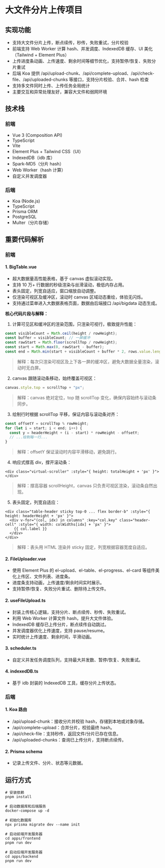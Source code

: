 # 大文件分片上传项目

## 实现功能

- 支持大文件分片上传，断点续传，秒传，失败重试，分片校验
- 前端支持 Web Worker 计算 hash、并发调度、IndexedDB 缓存、UI 美化（Tailwind + Element Plus）
- 上传进度条动画、上传速度、剩余时间等细节优化，支持暂停/恢复、失败分片重试
- 后端 Koa 提供 /api/upload-chunk、/api/complete-upload、/api/check-file、/api/uploaded-chunks 等接口，支持分片校验、合并、hash 检查
- 支持多文件同时上传、上传任务全局统计
- 主要交互和异常处理友好，兼容大文件和弱网环境

## 技术栈

### 前端

- Vue 3 (Composition API)
- TypeScript
- Vite
- Element Plus + Tailwind CSS（UI）
- IndexedDB（idb 库）
- Spark-MD5（分片 hash）
- Web Worker（hash 计算）
- 自定义并发调度器

### 后端

- Koa (Node.js)
- TypeScript
- Prisma ORM
- PostgreSQL
- Multer（分片存储）

## 重要代码解析

### 前端

#### 1. BigTable.vue

- 超大数据量高性能表格，基于 canvas 虚拟滚动实现。
- 支持 10 万+ 行数据的秒级渲染与丝滑滚动，极低内存占用。
- 表头固定，列宽自适应，窗口缩放自动调整。
- 仅渲染可视区及缓冲区，滚动时 canvas 区域动态重绘，体验无闪烁。
- 支持通过菜单进入大数据表格页面，数据由后端接口 /api/bigdata 动态生成。

**核心代码片段与解释：**

1. 计算可见区和缓冲区的渲染范围，只渲染可视行，极致提升性能：

```ts
const visibleCount = Math.ceil(height / rowHeight);
const buffer = visibleCount; // 一屏缓冲
const rawStart = Math.floor(scrollTop / rowHeight);
const start = Math.max(0, rawStart - buffer);
const end = Math.min(start + visibleCount + buffer * 2, rows.value.length);
```

> 解释：每次只渲染可视区及上下各一屏的缓冲区，避免大数据全量渲染，滚动时无白屏。

2. canvas 跟随滚动条移动，始终覆盖可视区：

```ts
canvas.style.top = scrollTop + "px";
```

> 解释：canvas 绝对定位，top 随 scrollTop 变化，确保内容始终与滚动条同步。

3. 绘制行时根据 scrollTop 平移，保证内容与滚动条对齐：

```ts
const offsetY = scrollTop % rowHeight;
for (let i = start; i < end; i++) {
  const y = headerHeight + (i - start) * rowHeight - offsetY;
  // ...绘制每一行...
}
```

> 解释：offsetY 保证滚动时内容平滑移动，避免跳行。

4. 响应式撑高 div，撑开滚动条：

```vue
<div class="virtual-scroller" :style="{ height: totalHeight + 'px' }"></div>
```

> 解释：撑高容器 scrollHeight，canvas 只负责可视区渲染，滚动条自然出现。

5. 表头固定，列宽自适应：

```vue
<div class="table-header sticky top-0 ... flex border-b" :style="{ height: headerHeight + 'px' }">
  <div v-for="(col, idx) in columns" :key="col.key" class="header-cell" :style="{ width: colWidths[idx] + 'px' }">
    {{ col.label }}
  </div>
</div>
```

> 解释：表头用 HTML 渲染并 sticky 固定，列宽根据容器宽度自适应。

#### 2. FileUploader.vue

- 使用 Element Plus 的 el-upload、el-table、el-progress、el-card 等组件美化上传区、文件列表、进度条。
- 进度条支持动画，上传速度/剩余时间实时展示。
- 支持暂停/恢复、失败分片重试、删除待上传文件。

#### 2. useFileUpload.ts

- 封装上传核心逻辑，支持分片、断点续传、秒传、失败重试。
- 利用 Web Worker 计算文件 hash，提升大文件体验。
- IndexedDB 缓存已上传分片，断点续传自动跳过。
- 并发调度器优化上传速度，支持 pause/resume。
- 实时统计上传速度、剩余时间，平滑动画。

#### 3. scheduler.ts

- 自定义并发任务调度队列，支持最大并发数、暂停/恢复、失败重试。

#### 4. indexedDB.ts

- 基于 idb 封装的 IndexedDB 工具，缓存分片上传状态。

### 后端

#### 1. Koa 路由

- /api/upload-chunk：接收分片并校验 hash，存储到本地或对象存储。
- /api/complete-upload：合并分片，校验最终 hash。
- /api/check-file：支持秒传，返回文件/分片已存在信息。
- /api/uploaded-chunks：查询已上传分片，支持断点续传。

#### 2. Prisma schema

- 记录上传文件、分片、状态等元数据。

## 运行方式

```
# 安装依赖
pnpm install

# 启动数据库和后端服务
docker-compose up -d

# 初始化数据库
npx prisma migrate dev --name init

# 启动前端开发服务器
cd apps/frontend
pnpm run dev

# 启动后端开发服务器
cd apps/backend
pnpm run dev
```
